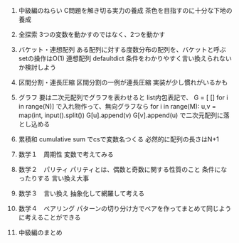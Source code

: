 1. 中級編のねらい
C問題を解き切る実力の養成
茶色を目指すのに十分な下地の養成

2. 全探索
3つの変数を動かすのではなく、2つを動かす

3. バケット・連想配列
ある配列に対する度数分布の配列を、バケットと呼ぶ
setの操作はO(1)
連想配列 defaultdict
条件をわかりやすく言い換えられないか検討しよう

4. 区間分割・連長圧縮
区間分割の一例が連長圧縮
実装が少し慣れがいるかも

5. グラフ
要は二次元配列でグラフを表わせると
list内包表記で、
G = [ [] for i in range(N)]
で入れ物作って、無向グラフなら
for i in range(M):
    u,v = map(int, input().split())
    G[u].append(v)
    G[v].append(u)
で二次元配列に落とし込める

6. 累積和
cumulative sum でcsで変数名つくる
必然的に配列の長さはN+1

7. 数学１　周期性
変数で考えてみる

8. 数学２　パリティ
パリティとは、偶数と奇数に関する性質のこと
条件になったりする
言い換え大事

9. 数学３　言い換え
抽象化して網羅して考える

10. 数学４　ペアリング
パターンの切り分け方でペアを作ってまとめて同じように考えることができる

11. 中級編のまとめ

